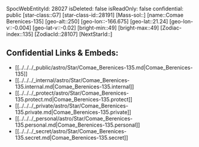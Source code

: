 ﻿---
location: [21.24,-166.675,250]
type: Station
tags:
- astro/Star

---
SpocWebEntityId: 28027
isDeleted: false
isReadOnly: false
confidential: public
[star-class::G7]
[star-class-id::28191]
[Mass-sol::]
[name::Comae Berenices-135]
[geo-alt::250]
[geo-lon::-166.675]
[geo-lat::21.24]
[geo-lon-v::-0.004]
[geo-lat-v::-0.02]
[bright-min::49]
[bright-max::49]
[Zodiac-index::135]
[ZodiacId::28107]
[NextStarId::]



## Confidential Links & Embeds: 
- [[../../../_public/astro/Star/Comae_Berenices-135.md|Comae_Berenices-135]] 
- [[../../../_internal/astro/Star/Comae_Berenices-135.internal.md|Comae_Berenices-135.internal]] 
- [[../../../_protect/astro/Star/Comae_Berenices-135.protect.md|Comae_Berenices-135.protect]] 
- [[../../../_private/astro/Star/Comae_Berenices-135.private.md|Comae_Berenices-135.private]] 
- [[../../../_personal/astro/Star/Comae_Berenices-135.personal.md|Comae_Berenices-135.personal]] 
- [[../../../_secret/astro/Star/Comae_Berenices-135.secret.md|Comae_Berenices-135.secret]]


